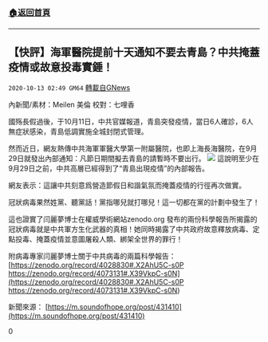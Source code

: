 ###  [:house:返回首頁](https://github.com/ourhimalayas/txt)
---

## 【快評】海軍醫院提前十天通知不要去青島？中共掩蓋疫情或故意投毒實錘！
`2020-10-13 02:49 GM64` [轉載自GNews](https://gnews.org/zh-hant/420807/)

內新聞/素材：Meilen 美倫 校對：七哩香

國殇長假過後，于10月11日，中共官媒報道，青島突發疫情，當日6人確診，6人無症狀感染，青島低調實施全城封閉式管理。

然而近日，網友熱傳中共海軍軍醫大學第一附屬醫院，也即上海長海醫院，在9月29日就發出內部通知：凡節日期間擬去青島的請暫時不要出行。
![]()![](https://s3.amazonaws.com/gnews-media-offload/wp-content/uploads/2020/10/13024824/113-1.jpg)
這說明至少在9月29日之前，中共高層已經得到了“青島出現疫情”的內部報告。

網友表示：這讓中共刻意爲營造節假日和諧氣氛而掩蓋疫情的行徑再次做實。

冠狀病毒果然姓黨、聽黨話！黨指哪兒就打哪兒！這一切都在黨的計劃中發生了！

這也證實了闫麗夢博士在權威學術網站zenodo.org 發布的兩份科學報告所揭露的冠狀病毒就是中共軍方生化武器的真相！她同時揭露了中共政府故意釋放病毒、定點投毒、掩蓋疫情並意圖屠殺人類、綁架全世界的罪行！

附病毒專家闫麗夢博士關于中共病毒的兩篇科學報告：
[https://zenodo.org/record/4028830#.X2AhU5C-s0P
https://zenodo.org/record/4073131#.X39VkpC-s0N](https://zenodo.org/record/4028830#.X2AhU5C-s0P
https://zenodo.org/record/4073131#.X39VkpC-s0N)

新聞來源：
[https://m.soundofhope.org/post/431410](https://m.soundofhope.org/post/431410)

0
